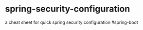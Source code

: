 # spring-security-configuration
a cheat sheet  for quick spring security configuration
#spring-boot
